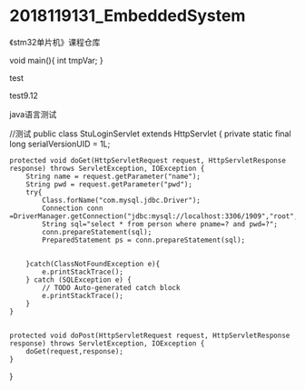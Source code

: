 # 2018119131_EmbeddedSystem
《stm32单片机》课程仓库

void main(){
    int tmpVar;
}

test

test9.12

java语言测试

//测试
public class StuLoginServlet extends HttpServlet {
	private static final long serialVersionUID = 1L;
       
 
   
	protected void doGet(HttpServletRequest request, HttpServletResponse response) throws ServletException, IOException {
		String name = request.getParameter("name");
		String pwd = request.getParameter("pwd");
		try{
			Class.forName("com.mysql.jdbc.Driver");
			Connection conn =DriverManager.getConnection("jdbc:mysql://localhost:3306/1909","root","629629");
			String sql="select * from person where pname=? and pwd=?";
			conn.prepareStatement(sql);
			PreparedStatement ps = conn.prepareStatement(sql);
			
			
		}catch(ClassNotFoundException e){
			e.printStackTrace();
		} catch (SQLException e) {
			// TODO Auto-generated catch block
			e.printStackTrace();
		}
	}

	
	protected void doPost(HttpServletRequest request, HttpServletResponse response) throws ServletException, IOException {
		doGet(request,response);
	}

}
